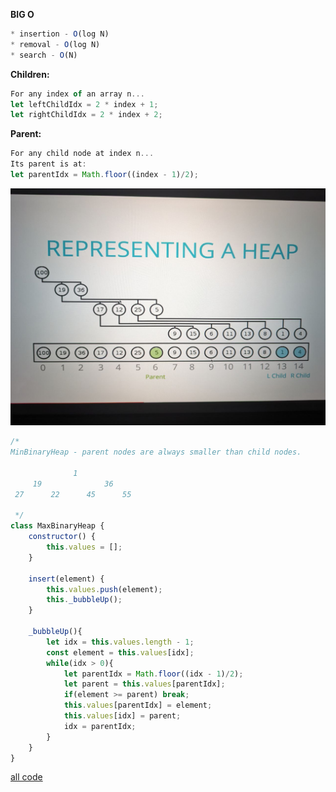 <b>BIG O</b>
```javascript
* insertion - O(log N)
* removal - O(log N)
* search - O(N)
```
<b>Children:</b>
```javascript
For any index of an array n...
let leftChildIdx = 2 * index + 1;
let rightChildIdx = 2 * index + 2;
```
<b>Parent:</b>
```javascript
For any child node at index n...
Its parent is at:
let parentIdx = Math.floor((index - 1)/2);
```
![heap](../../img/heap.jpeg)
```javascript
/*
MinBinaryHeap - parent nodes are always smaller than child nodes.

              1
     19              36
 27      22      45      55

 */
class MaxBinaryHeap {
    constructor() {
        this.values = [];
    }

    insert(element) {
        this.values.push(element);
        this._bubbleUp();
    }

    _bubbleUp(){
        let idx = this.values.length - 1;
        const element = this.values[idx];
        while(idx > 0){
            let parentIdx = Math.floor((idx - 1)/2);
            let parent = this.values[parentIdx];
            if(element >= parent) break;
            this.values[parentIdx] = element;
            this.values[idx] = parent;
            idx = parentIdx;
        }
    }
}
```
[all code](min-binary-heap.js)
